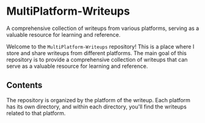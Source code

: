 # MultiPlatform-Writeups
 A comprehensive collection of writeups from various platforms, serving as a valuable resource for learning and reference.


Welcome to the `MultiPlatform-Writeups` repository! This is a place where I store and share writeups from different platforms. The main goal of this repository is to provide a comprehensive collection of writeups that can serve as a valuable resource for learning and reference.

## Contents

The repository is organized by the platform of the writeup. Each platform has its own directory, and within each directory, you'll find the writeups related to that platform.
